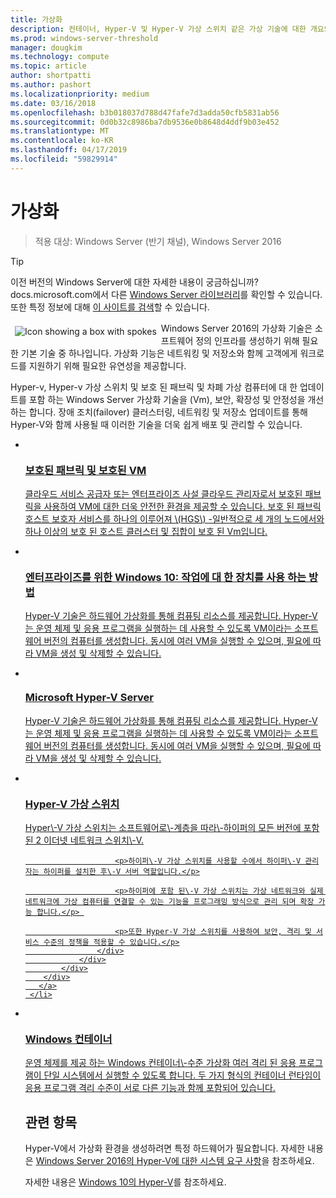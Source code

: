 ```yaml
---
title: 가상화
description: 컨테이너, Hyper-V 및 Hyper-V 가상 스위치 같은 가상 기술에 대한 개요와 버전이 Windows Server 2016 이상인 운영 체제를 위한 추가 콘텐츠 링크를 제공합니다.
ms.prod: windows-server-threshold
manager: dougkim
ms.technology: compute
ms.topic: article
author: shortpatti
ms.author: pashort
ms.localizationpriority: medium
ms.date: 03/16/2018
ms.openlocfilehash: b3b018037d788d47fafe7d3adda50cfb5831ab56
ms.sourcegitcommit: 0d0b32c8986ba7db9536e0b8648d4ddf9b03e452
ms.translationtype: MT
ms.contentlocale: ko-KR
ms.lasthandoff: 04/17/2019
ms.locfileid: "59829914"
---
```

# <a name="virtualization"></a>가상화

>적용 대상: Windows Server (반기 채널), Windows Server 2016 

>[!TIP]
> 이전 버전의 Windows Server에 대한 자세한 내용이 궁금하십니까? docs.microsoft.com에서 다른 [Windows Server 라이브러리](/previous-versions/windows/)를 확인할 수 있습니다. 또한 특정 정보에 대해 [이 사이트를 검색](https://docs.microsoft.com/search/index?search=Windows+Server&dataSource=previousVersions)할 수 있습니다.

<img src="../media/landing-icons/virtualization.png" style='float:left; padding:.5em;' alt="Icon showing a box with spokes"> Windows Server 2016의 가상화 기술은 소프트웨어 정의 인프라를 생성하기 위해 필요한 기본 기술 중 하나입니다. 가상화 기능은 네트워킹 및 저장소와 함께 고객에게 워크로드를 지원하기 위해 필요한 유연성을 제공합니다.

Hyper-v, Hyper-v 가상 스위치 및 보호 된 패브릭 및 차폐 가상 컴퓨터에 대 한 업데이트를 포함 하는 Windows Server 가상화 기술을 \(Vm\), 보안, 확장성 및 안정성을 개선 하는 합니다. 장애 조치(failover) 클러스터링, 네트워킹 및 저장소 업데이트를 통해 Hyper-V와 함께 사용될 때 이러한 기술을 더욱 쉽게 배포 및 관리할 수 있습니다. 


<ul class="cardsI panelContent">
<li>
        <a href="../security/guarded-fabric-shielded-vm/guarded-fabric-and-shielded-vms-top-node.md">
          <div class="cardSize">
            <div class="cardPadding">
                <div class="card">
                    <div class="cardImageOuter">
                        <div class="cardImage">
                            <img src="../media/i-access.svg" alt="" />
                        </div>
                    </div>
                    <div class="cardText">
                        <h3>보호된 패브릭 및 보호된 VM</h3>
                        <p>클라우드 서비스 공급자 또는 엔터프라이즈 사설 클라우드 관리자로서 보호된 패브릭을 사용하여 VM에 대한 더욱 안전한 환경을 제공할 수 있습니다. 보호 된 패브릭 호스트 보호자 서비스를 하나의 이루어져 \(HGS\) -일반적으로 세 개의 노드에서와 하나 이상의 보호 된 호스트 클러스터 및 집합이 보호 된 Vm입니다.</p>
                    </div>
                </div>
            </div>
        </div>
       </a>
    </li>
<li>
        <a href="/hyper-v/Hyper-V-on-Windows-Server.md">
          <div class="cardSize">
            <div class="cardPadding">
                <div class="card">
                    <div class="cardImageOuter">
                        <div class="cardImage">
                            <img src="../media/i-access.svg" alt="" />
                        </div>
                    </div>
                    <div class="cardText">
                        <h3>엔터프라이즈를 위한 Windows 10: 작업에 대 한 장치를 사용 하는 방법</h3>
                        <p>Hyper-V 기술은 하드웨어 가상화를 통해 컴퓨팅 리소스를 제공합니다. Hyper-V는 운영 체제 및 응용 프로그램을 실행하는 데 사용할 수 있도록 VM이라는 소프트웨어 버전의 컴퓨터를 생성합니다. 동시에 여러 VM을 실행할 수 있으며, 필요에 따라 VM을 생성 및 삭제할 수 있습니다. </p>
                    </div>
                </div>
            </div>
        </div>
       </a>
     </li>

<li>
        <a href="https://docs.microsoft.com/windows-server/virtualization/hyper-v/hyper-v-server-2016">
          <div class="cardSize">
            <div class="cardPadding">
                <div class="card">
                    <div class="cardImageOuter">
                        <div class="cardImage">
                            <img src="../media/i-access.svg" alt="" />
                        </div>
                    </div>
                    <div class="cardText">
                        <h3>Microsoft Hyper-V Server</h3>
                        <p>Hyper-V 기술은 하드웨어 가상화를 통해 컴퓨팅 리소스를 제공합니다. Hyper-V는 운영 체제 및 응용 프로그램을 실행하는 데 사용할 수 있도록 VM이라는 소프트웨어 버전의 컴퓨터를 생성합니다. 동시에 여러 VM을 실행할 수 있으며, 필요에 따라 VM을 생성 및 삭제할 수 있습니다. </p>
                    </div>
                </div>
            </div>
        </div>
       </a>
     </li>


<li>
        <a href="hyper-v-virtual-switch/Hyper-V-Virtual-Switch.md">
          <div class="cardSize">
            <div class="cardPadding">
                <div class="card">
                    <div class="cardImageOuter">
                        <div class="cardImage">
                            <img src="../media/i-access.svg" alt="" />
                        </div>
                    </div>
                    <div class="cardText">
                        <h3>Hyper-V 가상 스위치</h3>
                        <p>Hyper\-V 가상 스위치는 소프트웨어로\-계층을 따라\-하이퍼의 모든 버전에 포함 된 2 이더넷 네트워크 스위치\-V.</p>

                        <p>하이퍼\-V 가상 스위치를 사용할 수에서 하이퍼\-V 관리자는 하이퍼를 설치한 후\-V 서버 역할입니다.</p>

                        <p>하이퍼에 포함 된\-V 가상 스위치는 가상 네트워크와 실제 네트워크에 가상 컴퓨터를 연결할 수 있는 기능을 프로그래밍 방식으로 관리 되며 확장 가능 합니다.</p> 

                        <p>또한 Hyper-V 가상 스위치를 사용하여 보안, 격리 및 서비스 수준의 정책을 적용할 수 있습니다.</p>
                    </div>
                </div>
            </div>
        </div>
       </a>
     </li>


<li>
       <a href="https://docs.microsoft.com/virtualization/windowscontainers">
          <div class="cardSize">
            <div class="cardPadding">
                <div class="card">
                    <div class="cardImageOuter">
                        <div class="cardImage">
                            <img src="../media/i-access.svg" alt="" />
                        </div>
                    </div>
                    <div class="cardText">
                        <h3>Windows 컨테이너</h3>
                        <p>운영 체제를 제공 하는 Windows 컨테이너\-수준 가상화 여러 격리 된 응용 프로그램이 단일 시스템에서 실행할 수 있도록 합니다. 두 가지 형식의 컨테이너 런타임이 응용 프로그램 격리 수준이 서로 다른 기능과 함께 포함되어 있습니다.</p>
                    </div>
                </div>
            </div>
        </div>
       </a>
     </li>




## <a name="related"></a>관련 항목

Hyper-V에서 가상화 환경을 생성하려면 특정 하드웨어가 필요합니다. 자세한 내용은 [Windows Server 2016의 Hyper-V에 대한 시스템 요구 사항](./hyper-v/system-requirements-for-hyper-v-on-windows.md)을 참조하세요. 

자세한 내용은 [Windows 10의 Hyper-V](https://docs.microsoft.com/virtualization/hyper-v-on-windows)를 참조하세요.

